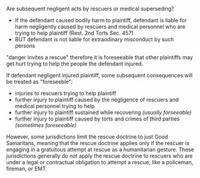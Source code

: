 Are subsequent negligent acts by rescuers or medical superseding?
- If the defendant caused bodily harm to plaintiff, defendant is liable for harm negligently caused by rescuers and medical personnel who are trying to help plaintiff (Rest. 2nd Torts Sec. 457)
- BUT defendant is not liable for extraodinary misconduct by such persons

"danger invites a rescue" therefore it is foreseeable that other plaintiffs may get hurt trying to help the people the defendant injured.

If defendant negligent injured plaintiff, some subsequent consequences will be treated as "foreseeble":
- injuries to rescuers trying to help plaintiff
- further injury to plaintiff caused by the negligence of rescuers and medical personnel trying to help
- further injury to plaintiff sustained while recovering *(usually forseeable)*
- further injury to plaintiff caused by torts and crimes of third parties *(sometimes foreseeable)*


However, some jurisdictions limit the rescue doctrine to just Good Samaritans, meaning that the rescue doctrine applies only if the rescuer is engaging in a gratuitous attempt at rescue as a humanitarian gesture. These jurisdictions generally do not apply the rescue doctrine to rescuers who are under a legal or contractual obligation to attempt a rescue, like a policeman, fireman, or EMT.